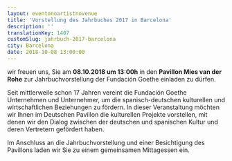 ```yaml
---
layout: eventonoartistnovenue
title: 'Vorstellung des Jahrbuches 2017 in Barcelona'
description: ''
translationKey: 1407
customSlug: jahrbuch-2017-barcelona
city: Barcelona
date: 2018-10-08 13:00:00
---
```


 wir freuen uns, Sie am <strong>08.10.2018 um 13:00h</strong> in den <strong>Pavillon Mies van der Rohe</strong> zur Jahrbuchvorstellung der Fundación Goethe einladen zu dürfen.

Seit mittlerweile schon 17 Jahren vereint die Fundación Goethe Unternehmen und Unternehmer, um die spanisch-deutschen kulturellen und wirtschaftlichen Beziehungen zu fördern. In dieser Veranstaltung möchten wir Ihnen im Deutschen Pavillon die kulturellen Projekte vorstellen, mit denen wir den Dialog zwischen der deutschen und spanischen Kultur und deren Vertretern gefördert haben.

Im Anschluss an die Jahrbuchvorstellung und einer Besichtigung des Pavillons laden wir Sie zu einem gemeinsamen Mittagessen ein.
